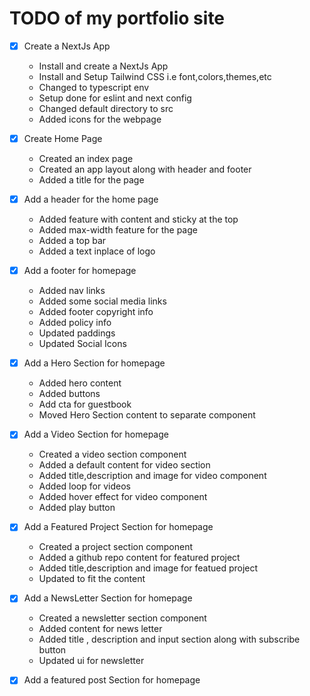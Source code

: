 # TODO of my portfolio site

- [x] Create a NextJs App
  - Install and create a NextJs App
  - Install and Setup Tailwind CSS i.e font,colors,themes,etc
  - Changed to typescript env
  - Setup done for eslint and next config
  - Changed default directory to src
  - Added icons for the webpage

- [x] Create Home Page
  - Created an index page
  - Created an app layout along with header and footer
  - Added a title for the page

- [x] Add a header for the home page
  - Added feature with content and sticky at the top
  - Added max-width feature for the page
  - Added a top bar
  - Added a text inplace of logo

- [x] Add a footer for homepage
  - Added nav links
  - Added some social media links
  - Added footer copyright info
  - Added policy info
  - Updated paddings
  - Updated Social Icons

- [x] Add a Hero Section for homepage
  - Added hero content
  - Added buttons
  - Add cta for guestbook
  - Moved Hero Section content to separate component

- [x] Add a Video Section for homepage
  - Created a video section component
  - Added a default content for video section
  - Added title,description and image for video component
  - Added loop for videos
  - Added hover effect for video component
  - Added play button

- [x] Add a Featured Project Section for homepage
  - Created a project section component
  - Added a github repo content for featured project
  - Added title,description and image for featued project
  - Updated to fit the content

- [x] Add a NewsLetter Section for homepage
  - Created a newsletter section component
  - Added content for news letter
  - Added title , description and input section along with subscribe button
  - Updated ui for newsletter

- [x] Add a featured post Section for homepage